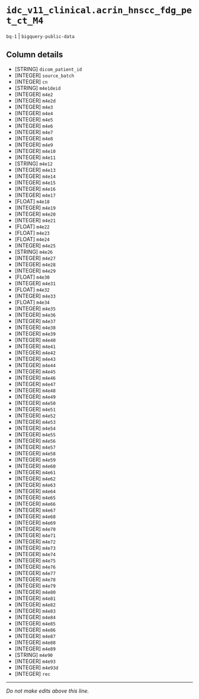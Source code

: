 # `idc_v11_clinical.acrin_hnscc_fdg_pet_ct_M4`
`bq-1` | `bigquery-public-data`

## Column details
* [STRING]    `dicom_patient_id`
* [INTEGER]   `source_batch`
* [INTEGER]   `cn`
* [STRING]    `m4e1deid`
* [INTEGER]   `m4e2`
* [INTEGER]   `m4e2d`
* [INTEGER]   `m4e3`
* [INTEGER]   `m4e4`
* [INTEGER]   `m4e5`
* [INTEGER]   `m4e6`
* [INTEGER]   `m4e7`
* [INTEGER]   `m4e8`
* [INTEGER]   `m4e9`
* [INTEGER]   `m4e10`
* [INTEGER]   `m4e11`
* [STRING]    `m4e12`
* [INTEGER]   `m4e13`
* [INTEGER]   `m4e14`
* [INTEGER]   `m4e15`
* [INTEGER]   `m4e16`
* [INTEGER]   `m4e17`
* [FLOAT]     `m4e18`
* [INTEGER]   `m4e19`
* [INTEGER]   `m4e20`
* [INTEGER]   `m4e21`
* [FLOAT]     `m4e22`
* [FLOAT]     `m4e23`
* [FLOAT]     `m4e24`
* [INTEGER]   `m4e25`
* [STRING]    `m4e26`
* [INTEGER]   `m4e27`
* [INTEGER]   `m4e28`
* [INTEGER]   `m4e29`
* [FLOAT]     `m4e30`
* [INTEGER]   `m4e31`
* [FLOAT]     `m4e32`
* [INTEGER]   `m4e33`
* [FLOAT]     `m4e34`
* [INTEGER]   `m4e35`
* [INTEGER]   `m4e36`
* [INTEGER]   `m4e37`
* [INTEGER]   `m4e38`
* [INTEGER]   `m4e39`
* [INTEGER]   `m4e40`
* [INTEGER]   `m4e41`
* [INTEGER]   `m4e42`
* [INTEGER]   `m4e43`
* [INTEGER]   `m4e44`
* [INTEGER]   `m4e45`
* [INTEGER]   `m4e46`
* [INTEGER]   `m4e47`
* [INTEGER]   `m4e48`
* [INTEGER]   `m4e49`
* [INTEGER]   `m4e50`
* [INTEGER]   `m4e51`
* [INTEGER]   `m4e52`
* [INTEGER]   `m4e53`
* [INTEGER]   `m4e54`
* [INTEGER]   `m4e55`
* [INTEGER]   `m4e56`
* [INTEGER]   `m4e57`
* [INTEGER]   `m4e58`
* [INTEGER]   `m4e59`
* [INTEGER]   `m4e60`
* [INTEGER]   `m4e61`
* [INTEGER]   `m4e62`
* [INTEGER]   `m4e63`
* [INTEGER]   `m4e64`
* [INTEGER]   `m4e65`
* [INTEGER]   `m4e66`
* [INTEGER]   `m4e67`
* [INTEGER]   `m4e68`
* [INTEGER]   `m4e69`
* [INTEGER]   `m4e70`
* [INTEGER]   `m4e71`
* [INTEGER]   `m4e72`
* [INTEGER]   `m4e73`
* [INTEGER]   `m4e74`
* [INTEGER]   `m4e75`
* [INTEGER]   `m4e76`
* [INTEGER]   `m4e77`
* [INTEGER]   `m4e78`
* [INTEGER]   `m4e79`
* [INTEGER]   `m4e80`
* [INTEGER]   `m4e81`
* [INTEGER]   `m4e82`
* [INTEGER]   `m4e83`
* [INTEGER]   `m4e84`
* [INTEGER]   `m4e85`
* [INTEGER]   `m4e86`
* [INTEGER]   `m4e87`
* [INTEGER]   `m4e88`
* [INTEGER]   `m4e89`
* [STRING]    `m4e90`
* [INTEGER]   `m4e93`
* [INTEGER]   `m4e93d`
* [INTEGER]   `rec`

-------------------------------------------------------------------------------
*Do not make edits above this line.*

